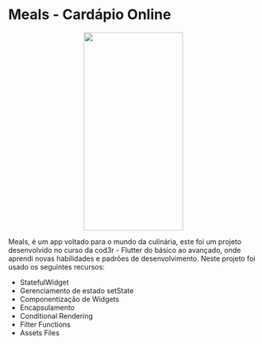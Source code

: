 # Meals - Cardápio Online

<p align="center">
  <img  src="https://user-images.githubusercontent.com/99498850/158165751-1e06f28e-ad02-48ac-a299-53238d57d63b.gif" width="200" height="400"/>
</p>

Meals, é um app voltado para o mundo da culinária, este foi um projeto desenvolvido no curso da cod3r - Flutter do básico ao avançado, onde aprendi novas habilidades e padrões de desenvolvimento. Neste projeto foi usado os seguintes recursos:

- StatefulWidget
- Gerenciamento de estado setState
- Componentização de Widgets
- Encapsulamento
- Conditional Rendering
-  Filter Functions
-  Assets Files
